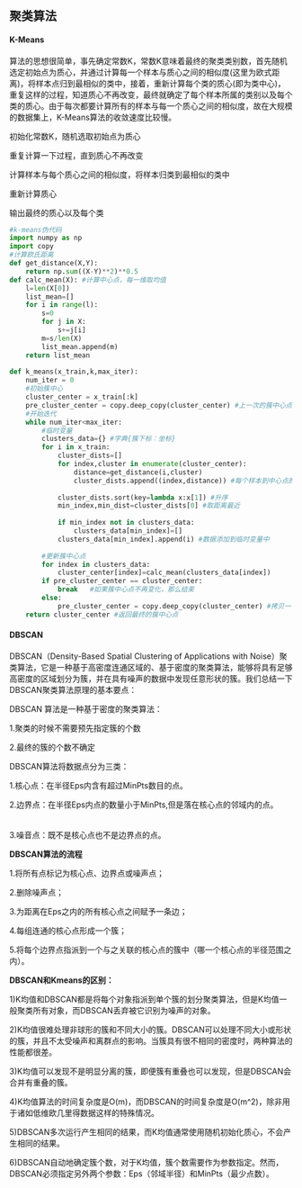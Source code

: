 ## 聚类算法



#### K-Means

算法的思想很简单，事先确定常数K，常数K意味着最终的聚类类别数，首先随机选定初始点为质心，并通过计算每一个样本与质心之间的相似度(这里为欧式距离)，将样本点归到最相似的类中，接着，重新计算每个类的质心(即为类中心)，重复这样的过程，知道质心不再改变，最终就确定了每个样本所属的类别以及每个类的质心。由于每次都要计算所有的样本与每一个质心之间的相似度，故在大规模的数据集上，K-Means算法的收敛速度比较慢。

初始化常数K，随机选取初始点为质心

重复计算一下过程，直到质心不再改变

计算样本与每个质心之间的相似度，将样本归类到最相似的类中

重新计算质心

输出最终的质心以及每个类



```python
#k-means伪代码
import numpy as np
import copy
#计算欧氏距离
def get_distance(X,Y):
	return np.sum((X-Y)**2)**0.5
def calc_mean(X): #计算中心点，每一维取均值
	l=len(X[0])
	list_mean=[]
	for i in range(l):
		s=0
		for j in X:
			s+=j[i]
		m=s/len(X)
		list_mean.append(m)
	return list_mean
 
def k_means(x_train,k,max_iter):
	num_iter = 0
	#初始簇中心
	cluster_center = x_train[:k]
	pre_cluster_center = copy.deep_copy(cluster_center) #上一次的簇中心点
	#开始迭代
	while num_iter<max_iter:
		#临时变量
		clusters_data={} #字典{簇下标：坐标}
		for i in x_train:
			cluster_dists=[]
			for index,cluster in enumerate(cluster_center):
				distance=get_distance(i,cluster)
				cluster_dists.append((index,distance)) #每个样本到中心点的距离
			
			cluster_dists.sort(key=lambda x:x[1]) #升序
			min_index,min_dist=cluster_dists[0] #取距离最近
			
			if min_index not in clusters_data:
				clusters_data[min_index]=[]
			clusters_data[min_index].append(i) #数据添加到临时变量中
			
		#更新簇中心点
		for index in clusters_data:
			cluster_center[index]=calc_mean(clusters_data[index])
		if pre_cluster_center == cluster_center:
			break   #如果簇中心点不再变化，那么结束
		else:
			pre_cluster_center = copy.deep_copy(cluster_center) #拷贝一下
	return cluster_center #返回最终的簇中心点
```



#### DBSCAN

DBSCAN（Density-Based Spatial Clustering of Applications with Noise）聚类算法，它是一种基于高密度连通区域的、基于密度的聚类算法，能够将具有足够高密度的区域划分为簇，并在具有噪声的数据中发现任意形状的簇。我们总结一下DBSCAN聚类算法原理的基本要点：

DBSCAN 算法是一种基于密度的聚类算法： 　　

1.聚类的时候不需要预先指定簇的个数 　　

2.最终的簇的个数不确定

 DBSCAN算法将数据点分为三类： 　　

1.核心点：在半径Eps内含有超过MinPts数目的点。 　　

2.边界点：在半径Eps内点的数量小于MinPts,但是落在核心点的邻域内的点。 　　

3.噪音点：既不是核心点也不是边界点的点。

**DBSCAN算法的流程**

1.将所有点标记为核心点、边界点或噪声点； 

2.删除噪声点；

3.为距离在Eps之内的所有核心点之间赋予一条边； 

4.每组连通的核心点形成一个簇； 

5.将每个边界点指派到一个与之关联的核心点的簇中（哪一个核心点的半径范围之内）。

**DBSCAN和Kmeans的区别：**

1)K均值和DBSCAN都是将每个对象指派到单个簇的划分聚类算法，但是K均值一般聚类所有对象，而DBSCAN丢弃被它识别为噪声的对象。

2)K均值很难处理非球形的簇和不同大小的簇。DBSCAN可以处理不同大小或形状的簇，并且不太受噪声和离群点的影响。当簇具有很不相同的密度时，两种算法的性能都很差。

3)K均值可以发现不是明显分离的簇，即便簇有重叠也可以发现，但是DBSCAN会合并有重叠的簇。

4)K均值算法的时间复杂度是O(m)，而DBSCAN的时间复杂度是O(m^2)，除非用于诸如低维欧几里得数据这样的特殊情况。

5)DBSCAN多次运行产生相同的结果，而K均值通常使用随机初始化质心，不会产生相同的结果。

6)DBSCAN自动地确定簇个数，对于K均值，簇个数需要作为参数指定。然而，DBSCAN必须指定另外两个参数：Eps（邻域半径）和MinPts（最少点数）。



